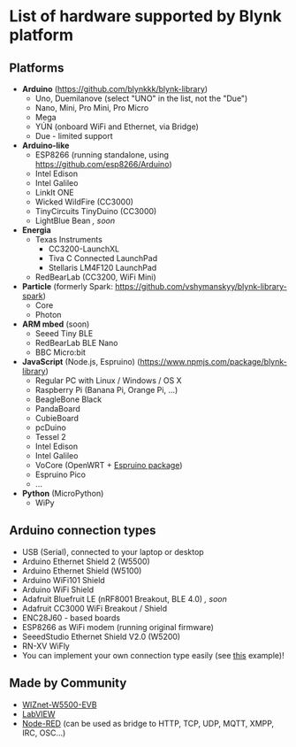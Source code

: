 # List of hardware supported by Blynk platform

## Platforms

- **Arduino** (https://github.com/blynkkk/blynk-library)
  - Uno, Duemilanove (select "UNO" in the list, not the "Due")
  - Nano, Mini, Pro Mini, Pro Micro
  - Mega
  - YÚN (onboard WiFi and Ethernet, via Bridge)
  - Due - limited support
- **Arduino-like**
  - ESP8266 (running standalone, using https://github.com/esp8266/Arduino)
  - Intel Edison
  - Intel Galileo
  - LinkIt ONE
  - Wicked WildFire (CC3000)
  - TinyCircuits TinyDuino (CC3000)
  - LightBlue Bean *, soon*
- **Energia**
  - Texas Instruments
    - CC3200-LaunchXL
    - Tiva C Connected LaunchPad
    - Stellaris LM4F120 LaunchPad
  - RedBearLab (CC3200, WiFi Mini)
- **Particle** (formerly Spark: https://github.com/vshymanskyy/blynk-library-spark)
  - Core
  - Photon
- **ARM mbed** (soon)
  - Seeed Tiny BLE
  - RedBearLab BLE Nano
  - BBC Micro:bit
- **JavaScript** (Node.js, Espruino) (https://www.npmjs.com/package/blynk-library)
  - Regular PC with Linux / Windows / OS X
  - Raspberry Pi (Banana Pi, Orange Pi, ...)
  - BeagleBone Black
  - PandaBoard
  - CubieBoard
  - pcDuino
  - Tessel 2
  - Intel Edison
  - Intel Galileo
  - VoCore (OpenWRT + [Espruino package](https://github.com/vshymanskyy/OpenWRT-Espruino-packages))
  - Espruino Pico
  - ...
- **Python** (MicroPython)
  - WiPy

## Arduino connection types

- USB (Serial), connected to your laptop or desktop
- Arduino Ethernet Shield 2 (W5500)
- Arduino Ethernet Shield (W5100)
- Arduino WiFi101 Shield
- Arduino WiFi Shield
- Adafruit Bluefruit LE (nRF8001 Breakout, BLE 4.0) *, soon*
- Adafruit CC3000 WiFi Breakout / Shield
- ENC28J60 - based boards
- ESP8266 as WiFi modem (running original firmware)
- SeeedStudio Ethernet Shield V2.0 (W5200)
- RN-XV WiFly
- You can implement your own connection type easily (see [this](https://github.com/blynkkk/blynk-library/blob/master/examples/BoardsAndShields/User_Defined_Connection/User_Defined_Connection.ino) example)!

## Made by Community

- [WIZnet-W5500-EVB](http://instructables.com/id/WIZnet-W5500-EVB-and-Blynk-App-communication)
- [LabVIEW](https://github.com/juncaofish/NI-LabVIEWInterfaceforBlynk)
- [Node-RED](https://github.com/tzapu/node-red-contrib-blynk) (can be used as bridge to HTTP, TCP, UDP, MQTT, XMPP, IRC, OSC...)
